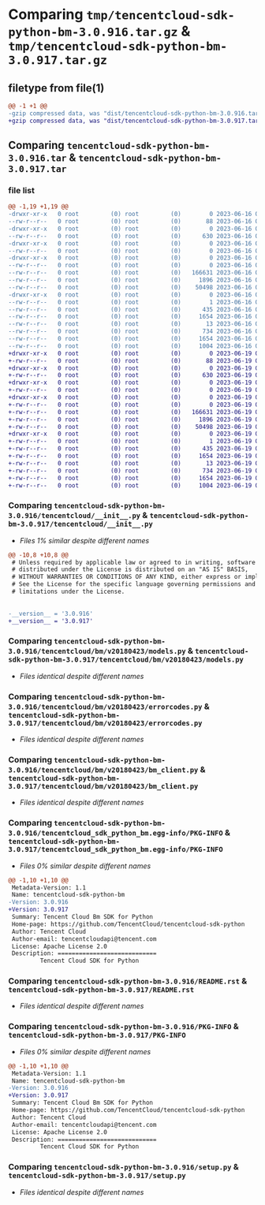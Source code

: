 # Comparing `tmp/tencentcloud-sdk-python-bm-3.0.916.tar.gz` & `tmp/tencentcloud-sdk-python-bm-3.0.917.tar.gz`

## filetype from file(1)

```diff
@@ -1 +1 @@
-gzip compressed data, was "dist/tencentcloud-sdk-python-bm-3.0.916.tar", last modified: Fri Jun 16 00:27:37 2023, max compression
+gzip compressed data, was "dist/tencentcloud-sdk-python-bm-3.0.917.tar", last modified: Mon Jun 19 00:18:36 2023, max compression
```

## Comparing `tencentcloud-sdk-python-bm-3.0.916.tar` & `tencentcloud-sdk-python-bm-3.0.917.tar`

### file list

```diff
@@ -1,19 +1,19 @@
-drwxr-xr-x   0 root         (0) root         (0)        0 2023-06-16 00:27:37.000000 tencentcloud-sdk-python-bm-3.0.916/
--rw-r--r--   0 root         (0) root         (0)       88 2023-06-16 00:27:37.000000 tencentcloud-sdk-python-bm-3.0.916/setup.cfg
-drwxr-xr-x   0 root         (0) root         (0)        0 2023-06-16 00:27:37.000000 tencentcloud-sdk-python-bm-3.0.916/tencentcloud/
--rw-r--r--   0 root         (0) root         (0)      630 2023-06-16 00:27:37.000000 tencentcloud-sdk-python-bm-3.0.916/tencentcloud/__init__.py
-drwxr-xr-x   0 root         (0) root         (0)        0 2023-06-16 00:27:37.000000 tencentcloud-sdk-python-bm-3.0.916/tencentcloud/bm/
--rw-r--r--   0 root         (0) root         (0)        0 2023-06-16 00:27:37.000000 tencentcloud-sdk-python-bm-3.0.916/tencentcloud/bm/__init__.py
-drwxr-xr-x   0 root         (0) root         (0)        0 2023-06-16 00:27:37.000000 tencentcloud-sdk-python-bm-3.0.916/tencentcloud/bm/v20180423/
--rw-r--r--   0 root         (0) root         (0)        0 2023-06-16 00:27:37.000000 tencentcloud-sdk-python-bm-3.0.916/tencentcloud/bm/v20180423/__init__.py
--rw-r--r--   0 root         (0) root         (0)   166631 2023-06-16 00:27:37.000000 tencentcloud-sdk-python-bm-3.0.916/tencentcloud/bm/v20180423/models.py
--rw-r--r--   0 root         (0) root         (0)     1896 2023-06-16 00:27:37.000000 tencentcloud-sdk-python-bm-3.0.916/tencentcloud/bm/v20180423/errorcodes.py
--rw-r--r--   0 root         (0) root         (0)    50498 2023-06-16 00:27:37.000000 tencentcloud-sdk-python-bm-3.0.916/tencentcloud/bm/v20180423/bm_client.py
-drwxr-xr-x   0 root         (0) root         (0)        0 2023-06-16 00:27:37.000000 tencentcloud-sdk-python-bm-3.0.916/tencentcloud_sdk_python_bm.egg-info/
--rw-r--r--   0 root         (0) root         (0)        1 2023-06-16 00:27:37.000000 tencentcloud-sdk-python-bm-3.0.916/tencentcloud_sdk_python_bm.egg-info/dependency_links.txt
--rw-r--r--   0 root         (0) root         (0)      435 2023-06-16 00:27:37.000000 tencentcloud-sdk-python-bm-3.0.916/tencentcloud_sdk_python_bm.egg-info/SOURCES.txt
--rw-r--r--   0 root         (0) root         (0)     1654 2023-06-16 00:27:37.000000 tencentcloud-sdk-python-bm-3.0.916/tencentcloud_sdk_python_bm.egg-info/PKG-INFO
--rw-r--r--   0 root         (0) root         (0)       13 2023-06-16 00:27:37.000000 tencentcloud-sdk-python-bm-3.0.916/tencentcloud_sdk_python_bm.egg-info/top_level.txt
--rw-r--r--   0 root         (0) root         (0)      734 2023-06-16 00:27:37.000000 tencentcloud-sdk-python-bm-3.0.916/README.rst
--rw-r--r--   0 root         (0) root         (0)     1654 2023-06-16 00:27:37.000000 tencentcloud-sdk-python-bm-3.0.916/PKG-INFO
--rw-r--r--   0 root         (0) root         (0)     1004 2023-06-16 00:27:37.000000 tencentcloud-sdk-python-bm-3.0.916/setup.py
+drwxr-xr-x   0 root         (0) root         (0)        0 2023-06-19 00:18:36.000000 tencentcloud-sdk-python-bm-3.0.917/
+-rw-r--r--   0 root         (0) root         (0)       88 2023-06-19 00:18:36.000000 tencentcloud-sdk-python-bm-3.0.917/setup.cfg
+drwxr-xr-x   0 root         (0) root         (0)        0 2023-06-19 00:18:36.000000 tencentcloud-sdk-python-bm-3.0.917/tencentcloud/
+-rw-r--r--   0 root         (0) root         (0)      630 2023-06-19 00:18:36.000000 tencentcloud-sdk-python-bm-3.0.917/tencentcloud/__init__.py
+drwxr-xr-x   0 root         (0) root         (0)        0 2023-06-19 00:18:36.000000 tencentcloud-sdk-python-bm-3.0.917/tencentcloud/bm/
+-rw-r--r--   0 root         (0) root         (0)        0 2023-06-19 00:18:36.000000 tencentcloud-sdk-python-bm-3.0.917/tencentcloud/bm/__init__.py
+drwxr-xr-x   0 root         (0) root         (0)        0 2023-06-19 00:18:36.000000 tencentcloud-sdk-python-bm-3.0.917/tencentcloud/bm/v20180423/
+-rw-r--r--   0 root         (0) root         (0)        0 2023-06-19 00:18:36.000000 tencentcloud-sdk-python-bm-3.0.917/tencentcloud/bm/v20180423/__init__.py
+-rw-r--r--   0 root         (0) root         (0)   166631 2023-06-19 00:18:36.000000 tencentcloud-sdk-python-bm-3.0.917/tencentcloud/bm/v20180423/models.py
+-rw-r--r--   0 root         (0) root         (0)     1896 2023-06-19 00:18:36.000000 tencentcloud-sdk-python-bm-3.0.917/tencentcloud/bm/v20180423/errorcodes.py
+-rw-r--r--   0 root         (0) root         (0)    50498 2023-06-19 00:18:36.000000 tencentcloud-sdk-python-bm-3.0.917/tencentcloud/bm/v20180423/bm_client.py
+drwxr-xr-x   0 root         (0) root         (0)        0 2023-06-19 00:18:36.000000 tencentcloud-sdk-python-bm-3.0.917/tencentcloud_sdk_python_bm.egg-info/
+-rw-r--r--   0 root         (0) root         (0)        1 2023-06-19 00:18:36.000000 tencentcloud-sdk-python-bm-3.0.917/tencentcloud_sdk_python_bm.egg-info/dependency_links.txt
+-rw-r--r--   0 root         (0) root         (0)      435 2023-06-19 00:18:36.000000 tencentcloud-sdk-python-bm-3.0.917/tencentcloud_sdk_python_bm.egg-info/SOURCES.txt
+-rw-r--r--   0 root         (0) root         (0)     1654 2023-06-19 00:18:36.000000 tencentcloud-sdk-python-bm-3.0.917/tencentcloud_sdk_python_bm.egg-info/PKG-INFO
+-rw-r--r--   0 root         (0) root         (0)       13 2023-06-19 00:18:36.000000 tencentcloud-sdk-python-bm-3.0.917/tencentcloud_sdk_python_bm.egg-info/top_level.txt
+-rw-r--r--   0 root         (0) root         (0)      734 2023-06-19 00:18:36.000000 tencentcloud-sdk-python-bm-3.0.917/README.rst
+-rw-r--r--   0 root         (0) root         (0)     1654 2023-06-19 00:18:36.000000 tencentcloud-sdk-python-bm-3.0.917/PKG-INFO
+-rw-r--r--   0 root         (0) root         (0)     1004 2023-06-19 00:18:36.000000 tencentcloud-sdk-python-bm-3.0.917/setup.py
```

### Comparing `tencentcloud-sdk-python-bm-3.0.916/tencentcloud/__init__.py` & `tencentcloud-sdk-python-bm-3.0.917/tencentcloud/__init__.py`

 * *Files 1% similar despite different names*

```diff
@@ -10,8 +10,8 @@
 # Unless required by applicable law or agreed to in writing, software
 # distributed under the License is distributed on an "AS IS" BASIS,
 # WITHOUT WARRANTIES OR CONDITIONS OF ANY KIND, either express or implied.
 # See the License for the specific language governing permissions and
 # limitations under the License.
 
 
-__version__ = '3.0.916'
+__version__ = '3.0.917'
```

### Comparing `tencentcloud-sdk-python-bm-3.0.916/tencentcloud/bm/v20180423/models.py` & `tencentcloud-sdk-python-bm-3.0.917/tencentcloud/bm/v20180423/models.py`

 * *Files identical despite different names*

### Comparing `tencentcloud-sdk-python-bm-3.0.916/tencentcloud/bm/v20180423/errorcodes.py` & `tencentcloud-sdk-python-bm-3.0.917/tencentcloud/bm/v20180423/errorcodes.py`

 * *Files identical despite different names*

### Comparing `tencentcloud-sdk-python-bm-3.0.916/tencentcloud/bm/v20180423/bm_client.py` & `tencentcloud-sdk-python-bm-3.0.917/tencentcloud/bm/v20180423/bm_client.py`

 * *Files identical despite different names*

### Comparing `tencentcloud-sdk-python-bm-3.0.916/tencentcloud_sdk_python_bm.egg-info/PKG-INFO` & `tencentcloud-sdk-python-bm-3.0.917/tencentcloud_sdk_python_bm.egg-info/PKG-INFO`

 * *Files 0% similar despite different names*

```diff
@@ -1,10 +1,10 @@
 Metadata-Version: 1.1
 Name: tencentcloud-sdk-python-bm
-Version: 3.0.916
+Version: 3.0.917
 Summary: Tencent Cloud Bm SDK for Python
 Home-page: https://github.com/TencentCloud/tencentcloud-sdk-python
 Author: Tencent Cloud
 Author-email: tencentcloudapi@tencent.com
 License: Apache License 2.0
 Description: ============================
         Tencent Cloud SDK for Python
```

### Comparing `tencentcloud-sdk-python-bm-3.0.916/README.rst` & `tencentcloud-sdk-python-bm-3.0.917/README.rst`

 * *Files identical despite different names*

### Comparing `tencentcloud-sdk-python-bm-3.0.916/PKG-INFO` & `tencentcloud-sdk-python-bm-3.0.917/PKG-INFO`

 * *Files 0% similar despite different names*

```diff
@@ -1,10 +1,10 @@
 Metadata-Version: 1.1
 Name: tencentcloud-sdk-python-bm
-Version: 3.0.916
+Version: 3.0.917
 Summary: Tencent Cloud Bm SDK for Python
 Home-page: https://github.com/TencentCloud/tencentcloud-sdk-python
 Author: Tencent Cloud
 Author-email: tencentcloudapi@tencent.com
 License: Apache License 2.0
 Description: ============================
         Tencent Cloud SDK for Python
```

### Comparing `tencentcloud-sdk-python-bm-3.0.916/setup.py` & `tencentcloud-sdk-python-bm-3.0.917/setup.py`

 * *Files identical despite different names*

